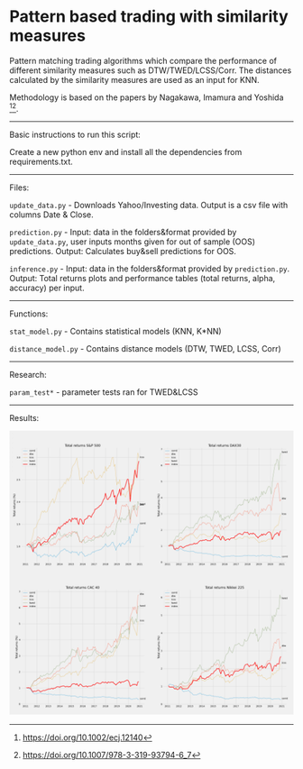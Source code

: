 # Pattern based trading with similarity measures
Pattern matching trading algorithms which compare the performance of different similarity measures such as DTW/TWED/LCSS/Corr. 
The distances calculated by the similarity measures are used as an input for KNN.

Methodology is based on the papers by Nagakawa, Imamura and Yoshida [^1][^2]. 

[^1]: https://doi.org/10.1002/ecj.12140

[^2]: https://doi.org/10.1007/978-3-319-93794-6_7

-----------------------

Basic instructions to run this script:

Create a new python env and install all the dependencies from requirements.txt.

-----------------------

Files:

`update_data.py` - Downloads Yahoo/Investing data. Output is a csv file with columns Date & Close. 

`prediction.py` - Input: data in the folders&format provided by `update_data.py`, user inputs months given for out of sample (OOS) predictions.
Output: Calculates buy&sell predictions for OOS.

`inference.py` - Input: data in the folders&format provided by `prediction.py`. Output: Total returns plots and performance tables (total returns, alpha, accuracy) per input.


-----------------------

Functions:

`stat_model.py` - Contains statistical models (KNN, K*NN)

`distance_model.py` -  Contains distance models (DTW, TWED, LCSS, Corr)

-----------------------
Research:

`param_test*` - parameter tests ran for TWED&LCSS 

-----------------------
Results:

![image of results](https://raw.githubusercontent.com/ka5par/dtw/master/results.jpg)
